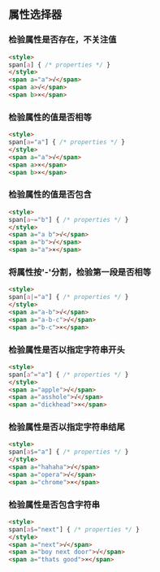 ## 属性选择器
### 检验属性是否存在，不关注值
```html
<style>
span[a] { /* properties */ }
</style>
<span a="a">√</span>
<span a>√</span>
<span b>×</span>
```

### 检验属性的值是否相等
```html
<style>
span[a="a"] { /* properties */ }
</style>
<span a="a">√</span>
<span a>×</span>
<span b>×</span>
```

### 检验属性的值是否包含
```html
<style>
span[a~="b"] { /* properties */ }
</style>
<span a="a b">√</span>
<span a="b">√</span>
<span a="a">×</span>
```

### 将属性按'-'分割，检验第一段是否相等
```html
<style>
span[a|="a"] { /* properties */ }
</style>
<span a="a-b">√</span>
<span a="a-b-c">√</span>
<span a="b-c">×</span>
```

### 检验属性是否以指定字符串开头
```html
<style>
span[a^="a"] { /* properties */ }
</style>
<span a="apple">√</span>
<span a="asshole">√</span>
<span a="dickhead">×</span>
```

### 检验属性是否以指定字符串结尾
```html
<style>
span[a$="a"] { /* properties */ }
</style>
<span a="hahaha">√</span>
<span a="opera">√</span>
<span a="chrome">×</span>
```

### 检验属性是否包含字符串
```html
<style>
span[a$="next"] { /* properties */ }
</style>
<span a="next">√</span>
<span a="boy next door">√</span>
<span a="thats good">×</span>
```


